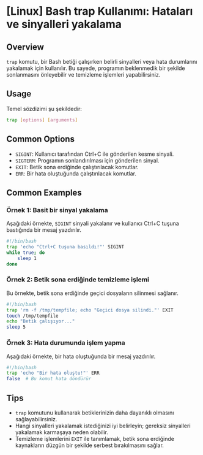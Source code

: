 # [Linux] Bash trap Kullanımı: Hataları ve sinyalleri yakalama

## Overview
`trap` komutu, bir Bash betiği çalışırken belirli sinyalleri veya hata durumlarını yakalamak için kullanılır. Bu sayede, programın beklenmedik bir şekilde sonlanmasını önleyebilir ve temizleme işlemleri yapabilirsiniz.

## Usage
Temel sözdizimi şu şekildedir:
```bash
trap [options] [arguments]
```

## Common Options
- `SIGINT`: Kullanıcı tarafından Ctrl+C ile gönderilen kesme sinyali.
- `SIGTERM`: Programın sonlandırılması için gönderilen sinyal.
- `EXIT`: Betik sona erdiğinde çalıştırılacak komutlar.
- `ERR`: Bir hata oluştuğunda çalıştırılacak komutlar.

## Common Examples

### Örnek 1: Basit bir sinyal yakalama
Aşağıdaki örnekte, `SIGINT` sinyali yakalanır ve kullanıcı Ctrl+C tuşuna bastığında bir mesaj yazdırılır.
```bash
#!/bin/bash
trap 'echo "Ctrl+C tuşuna basıldı!"' SIGINT
while true; do
    sleep 1
done
```

### Örnek 2: Betik sona erdiğinde temizleme işlemi
Bu örnekte, betik sona erdiğinde geçici dosyaların silinmesi sağlanır.
```bash
#!/bin/bash
trap 'rm -f /tmp/tempfile; echo "Geçici dosya silindi."' EXIT
touch /tmp/tempfile
echo "Betik çalışıyor..."
sleep 5
```

### Örnek 3: Hata durumunda işlem yapma
Aşağıdaki örnekte, bir hata oluştuğunda bir mesaj yazdırılır.
```bash
#!/bin/bash
trap 'echo "Bir hata oluştu!"' ERR
false  # Bu komut hata döndürür
```

## Tips
- `trap` komutunu kullanarak betiklerinizin daha dayanıklı olmasını sağlayabilirsiniz.
- Hangi sinyalleri yakalamak istediğinizi iyi belirleyin; gereksiz sinyalleri yakalamak karmaşaya neden olabilir.
- Temizleme işlemlerini `EXIT` ile tanımlamak, betik sona erdiğinde kaynakların düzgün bir şekilde serbest bırakılmasını sağlar.